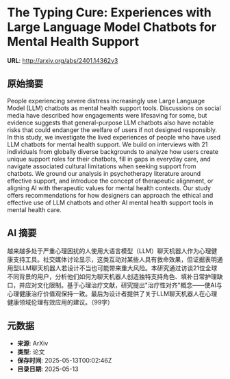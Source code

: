 # The Typing Cure: Experiences with Large Language Model Chatbots for Mental Health Support

**URL**: http://arxiv.org/abs/2401.14362v3

## 原始摘要

People experiencing severe distress increasingly use Large Language Model
(LLM) chatbots as mental health support tools. Discussions on social media have
described how engagements were lifesaving for some, but evidence suggests that
general-purpose LLM chatbots also have notable risks that could endanger the
welfare of users if not designed responsibly. In this study, we investigate the
lived experiences of people who have used LLM chatbots for mental health
support. We build on interviews with 21 individuals from globally diverse
backgrounds to analyze how users create unique support roles for their
chatbots, fill in gaps in everyday care, and navigate associated cultural
limitations when seeking support from chatbots. We ground our analysis in
psychotherapy literature around effective support, and introduce the concept of
therapeutic alignment, or aligning AI with therapeutic values for mental health
contexts. Our study offers recommendations for how designers can approach the
ethical and effective use of LLM chatbots and other AI mental health support
tools in mental health care.


## AI 摘要

越来越多处于严重心理困扰的人使用大语言模型（LLM）聊天机器人作为心理健康支持工具。社交媒体讨论显示，这类互动对某些人具有救命效果，但证据表明通用型LLM聊天机器人若设计不当也可能带来重大风险。本研究通过访谈21位全球不同背景的用户，分析他们如何为聊天机器人创造独特支持角色、填补日常护理缺口，并应对文化限制。基于心理治疗文献，研究提出"治疗性对齐"概念——使AI与心理健康治疗价值观保持一致。最后为设计者提供了关于LLM聊天机器人在心理健康领域伦理有效应用的建议。（99字）

## 元数据

- **来源**: ArXiv
- **类型**: 论文
- **保存时间**: 2025-05-13T00:02:46Z
- **目录日期**: 2025-05-13
